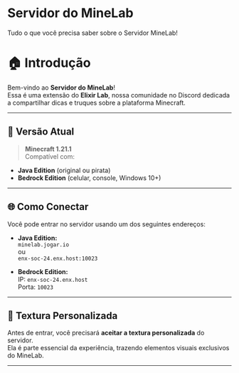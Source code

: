 # Servidor do MineLab
Tudo o que você precisa saber sobre o Servidor MineLab!




# 🏠 Introdução

Bem-vindo ao **Servidor do MineLab**!  
Essa é uma extensão do **Elixir Lab**, nossa comunidade no Discord dedicada a compartilhar dicas e truques sobre a plataforma Minecraft.

---

## 🔧 Versão Atual

> **Minecraft 1.21.1**  
Compatível com:
- **Java Edition** (original ou pirata)
- **Bedrock Edition** (celular, console, Windows 10+)

---

## 🌐 Como Conectar

Você pode entrar no servidor usando um dos seguintes endereços:

- **Java Edition:**  
  `minelab.jogar.io`  
  ou  
  `enx-soc-24.enx.host:10023`

- **Bedrock Edition:**  
  IP: `enx-soc-24.enx.host`  
  Porta: `10023`

---

## 🎨 Textura Personalizada

Antes de entrar, você precisará **aceitar a textura personalizada** do servidor.  
Ela é parte essencial da experiência, trazendo elementos visuais exclusivos do MineLab.

---

